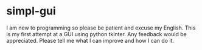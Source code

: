 # simpl-gui
I am new to programming so please be patient and excuse my English.
This is my first attempt at a GUI using python tkinter.
Any feedback would be appreciated.
Please tell me what I can improve and how I can do it.
